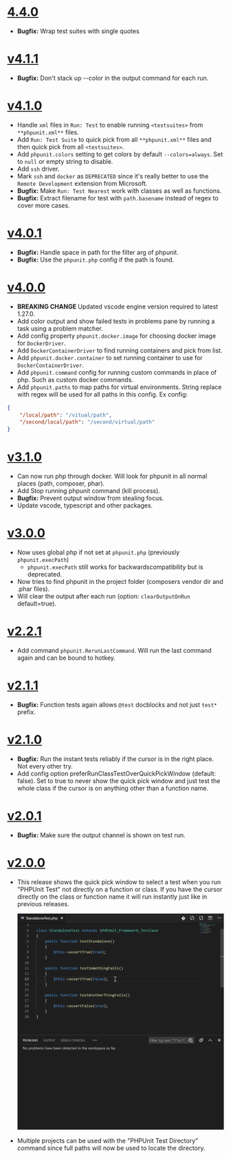 # [4.4.0](https://github.com/elonmallin/vscode-phpunit/releases/tag/4.4.0)
- **Bugfix:** Wrap test suites with single quotes
  
# [v4.1.1](https://github.com/elonmallin/vscode-phpunit/releases/tag/v4.1.1)
- **Bugfix:** Don't stack up --color in the output command for each run.

# [v4.1.0](https://github.com/elonmallin/vscode-phpunit/releases/tag/v4.1.0)
- Handle `xml` files in `Run: Test` to enable running `<testsuites>` from `**phpunit.xml**` files.
- Add `Run: Test Suite` to quick pick from all `**phpunit.xml**` files and then quick pick from all `<testsuites>`.
- Add `phpunit.colors` setting to get colors by default `--colors=always`. Set to `null` or empty string to disable.
- Add `ssh` driver.
- Mark `ssh` and `docker` as `DEPRECATED` since it's really better to use the `Remote Development` extension from Microsoft.
- **Bugfix:** Make `Run: Test Nearest` work with classes as well as functions.
- **Bugfix:** Extract filename for test with `path.basename` instead of regex to cover more cases.

# [v4.0.1](https://github.com/elonmallin/vscode-phpunit/releases/tag/v4.0.1)
- **Bugfix:** Handle space in path for the filter arg of phpunit.
- **Bugfix:** Use the `phpunit.php` config if the path is found.

# [v4.0.0](https://github.com/elonmallin/vscode-phpunit/releases/tag/v4.0.0)
- **BREAKING CHANGE** Updated vscode engine version required to latest 1.27.0.
- Add color output and show failed tests in problems pane by running a task using a problem matcher.
- Add config property `phpunit.docker.image` for choosing docker image for `DockerDriver`.
- Add `DockerContainerDriver` to find running containers and pick from list.
- Add `phpunit.docker.container` to set running container to use for `DockerContainerDriver`.
- Add `phpunit.command` config for running custom commands in place of php. Such as custom docker commands.
- Add `phpunit.paths` to map paths for virtual environments. String replace with regex will be used for all paths in this config. Ex config:
```json
{
    "/local/path": "/vitual/path",
    "/second/local/path": "/second/virtual/path"
}
```

# [v3.1.0](https://github.com/elonmallin/vscode-phpunit/releases/tag/v3.1.0)
- Can now run php through docker. Will look for phpunit in all normal places (path, composer, phar).
- Add Stop running phpunit command (kill process).
- **Bugfix:** Prevent output window from stealing focus.
- Update vscode, typescript and other packages.

# [v3.0.0](https://github.com/elonmallin/vscode-phpunit/releases/tag/v3.0.0)
- Now uses global php if not set at `phpunit.php` (previously `phpunit.execPath`)
  - `phpunit.execPath` still works for backwardscompatibility but is deprecated.
- Now tries to find phpunit in the project folder (composers vendor dir and .phar files).
- Will clear the output after each run (option: `clearOutputOnRun` default=true).

# [v2.2.1](https://github.com/elonmallin/vscode-phpunit/releases/tag/v2.2.1)
- Add command `phpunit.RerunLastCommand`. Will run the last command again and can be bound to hotkey.

# [v2.1.1](https://github.com/elonmallin/vscode-phpunit/releases/tag/v2.1.1)
- **Bugfix:** Function tests again allows `@test` docblocks and not just `test*` prefix.

# [v2.1.0](https://github.com/elonmallin/vscode-phpunit/releases/tag/v2.1.0)
- **Bugfix:** Run the instant tests reliably if the cursor is in the right place. Not every other try.
- Add config option preferRunClassTestOverQuickPickWindow (default: false). Set to true to never show the quick pick window and just test the whole class if the cursor is on anything other than a function name.

# [v2.0.1](https://github.com/elonmallin/vscode-phpunit/releases/tag/v2.0.1)
- **Bugfix:** Make sure the output channel is shown on test run.

# [v2.0.0](https://github.com/elonmallin/vscode-phpunit/releases/tag/v2.0.0)
- This release shows the quick pick window to select a test when you run "PHPUnit Test" not directly on a function or class. If you have the cursor directly on the class or function name it will run instantly just like in previous releases.

  ![vscode-phpunit-quick-pick](images/vscode-phpunit-quick-pick.gif)

- Multiple projects can be used with the "PHPUnit Test Directory" command since full paths will now be used to locate the directory.
